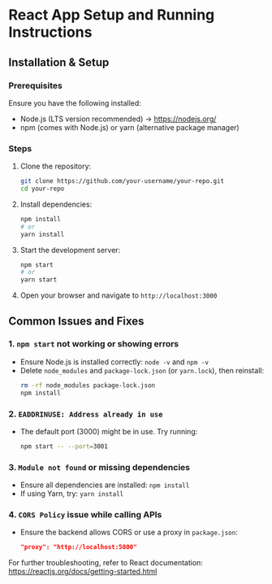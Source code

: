 # React App Setup and Running Instructions

## Installation & Setup

### Prerequisites
Ensure you have the following installed:
- Node.js (LTS version recommended) -> https://nodejs.org/
- npm (comes with Node.js) or yarn (alternative package manager)

### Steps

1. Clone the repository:
   ```sh
   git clone https://github.com/your-username/your-repo.git
   cd your-repo
   ```

2. Install dependencies:
   ```sh
   npm install
   # or
   yarn install
   ```

3. Start the development server:
   ```sh
   npm start
   # or
   yarn start
   ```

4. Open your browser and navigate to `http://localhost:3000`

## Common Issues and Fixes

### 1. `npm start` not working or showing errors
- Ensure Node.js is installed correctly: `node -v` and `npm -v`
- Delete `node_modules` and `package-lock.json` (or `yarn.lock`), then reinstall:
  ```sh
  rm -rf node_modules package-lock.json
  npm install
  ```

### 2. `EADDRINUSE: Address already in use`
- The default port (3000) might be in use. Try running:
  ```sh
  npm start -- --port=3001
  ```

### 3. `Module not found` or missing dependencies
- Ensure all dependencies are installed: `npm install`
- If using Yarn, try: `yarn install`

### 4. `CORS Policy` issue while calling APIs
- Ensure the backend allows CORS or use a proxy in `package.json`:
  ```json
  "proxy": "http://localhost:5000"
  ```

For further troubleshooting, refer to React documentation: https://reactjs.org/docs/getting-started.html

